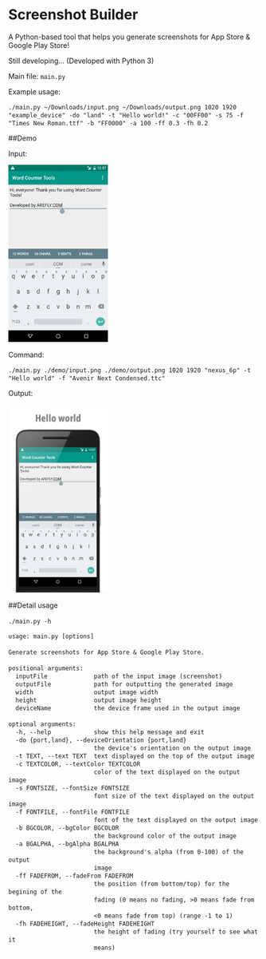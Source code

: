 # Screenshot Builder
A Python-based tool that helps you generate screenshots for App Store &amp; Google Play Store!

Still developing... (Developed with Python 3)

Main file: `main.py`

Example usage:

```
./main.py ~/Downloads/input.png ~/Downloads/output.png 1020 1920 "example_device" -do "land" -t "Hello world!" -c "00FF00" -s 75 -f "Times New Roman.ttf" -b "FF0000" -a 100 -ff 0.3 -fh 0.2
```

##Demo

Input:

<img src="https://github.com/eflyjason/ScreenshotBuilder/raw/master/demo/input.png" width="200px">

Command:

```
./main.py ./demo/input.png ./demo/output.png 1020 1920 "nexus_6p" -t "Hello world" -f "Avenir Next Condensed.ttc"
```

Output:

<img src="https://github.com/eflyjason/ScreenshotBuilder/raw/master/demo/output.png" width="200px">

##Detail usage 

`./main.py -h`


```
usage: main.py [options]

Generate screenshots for App Store & Google Play Store.

positional arguments:
  inputFile             path of the input image (screenshot)
  outputFile            path for outputting the generated image
  width                 output image width
  height                output image height
  deviceName            the device frame used in the output image

optional arguments:
  -h, --help            show this help message and exit
  -do {port,land}, --deviceOrientation {port,land}
                        the device's orientation on the output image
  -t TEXT, --text TEXT  text displayed on the top of the output image
  -c TEXTCOLOR, --textColor TEXTCOLOR
                        color of the text displayed on the output image
  -s FONTSIZE, --fontSize FONTSIZE
                        font size of the text displayed on the output image
  -f FONTFILE, --fontFile FONTFILE
                        font of the text displayed on the output image
  -b BGCOLOR, --bgColor BGCOLOR
                        the background color of the output image
  -a BGALPHA, --bgAlpha BGALPHA
                        the background's alpha (from 0-100) of the output
                        image
  -ff FADEFROM, --fadeFrom FADEFROM
                        the position (from bottom/top) for the begining of the
                        fading (0 means no fading, >0 means fade from bottom,
                        <0 means fade from top) (range -1 to 1)
  -fh FADEHEIGHT, --fadeHeight FADEHEIGHT
                        the height of fading (try yourself to see what it
                        means)
```
